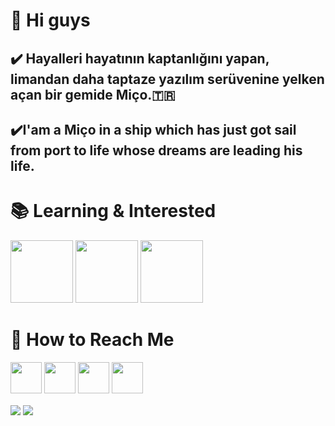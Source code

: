 # 🥳 Hi guys 
## ✔️ Hayalleri hayatının kaptanlığını yapan, limandan daha taptaze yazılım serüvenine yelken açan bir gemide Miço.🇹🇷

## ✔️I'am a Miço in a ship which has just got sail from port to life  whose dreams are leading his life.

# 📚 Learning & Interested 

<img src="http://berkayyolcu.com/resimler/c.png" width="100" height="100" />   <img src="https://i.pinimg.com/originals/32/57/31/325731898416cd08042a1c4e8e884506.png" width="100" height="100" />    <img src="https://sinavofisi.com/wp-content/uploads/2021/01/py.png" width="100" height="100" />

 
# 🤝 How to Reach Me 

[<img src="https://www.androidfreeware.net/img2/linkedin.jpg" width="50" height="50" />](https://www.linkedin.com/in/muharrem-candan-a840161bb/) 
[<img src="https://play-lh.googleusercontent.com/2sREY-8UpjmaLDCTztldQf6u2RGUtuyf6VT5iyX3z53JS4TdvfQlX-rNChXKgpBYMw=s180-rw" width="50" height="50" />](https://www.instagram.com/mrr.muho/)
[<img src="https://seeklogo.com/images/T/twitter-2012-negative-logo-5C6C1F1521-seeklogo.com.png" width="50" height="50" />](https://twitter.com/mhrrm_cndn)
[<img src="https://media-exp1.licdn.com/dms/image/C4D0BAQEv0xgEe3MJ2w/company-logo_200_200/0/1602698792035?e=1625097600&v=beta&t=aF7WMSz0Di8dWnoQB2-OInrMcaofiIY3V6Ob3lb05as" width="50" height="50" />](https://medium.com/@1muharremcandan)


<a href="https://github.com/ahmet-cetinkaya"><img align="center" src="https://github-readme-stats.vercel.app/api?username=ahmet-cetinkaya&show_icons=true&bg_color=0d1117&text_color=bdc3c7&title_color=f1c40f&icon_color=f1c40f&hide_border=true" /></a>
<a href="https://github.com/ahmet-cetinkaya"><img align="center" src="https://github-readme-stats.vercel.app/api/top-langs/?username=ahmet-cetinkaya&bg_color=0d1117&text_color=bdc3c7&title_color=f1c40f&hide_border=true&layout=compact&langs_count=10" /></a>














<!--
**MuharremCandan/MuharremCandan** is a ✨ _special_ ✨ repository because its `README.md` (this file) appears on your GitHub profile.

Here are some ideas to get you started:

- 🔭 I’m currently working on ...
- 🌱 I’m currently learning ...
- 👯 I’m looking to collaborate on ...
- 🤔 I’m looking for help with ...
- 💬 Ask me about ...
- 📫 How to reach me: ...
- 😄 Pronouns: ...
- ⚡ Fun fact: ...
-->
